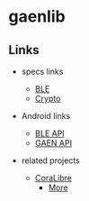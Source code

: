 # gaenlib

## Links

* specs links
    * [BLE](https://www.blog.google/documents/70/Exposure_Notification_-_Bluetooth_Specification_v1.2.2.pdf)
    * [Crypto](https://blog.google/documents/69/Exposure_Notification_-_Cryptography_Specification_v1.2.1.pdf)

* Android links
    * [BLE API](https://developer.android.com/guide/topics/connectivity/bluetooth-le)
    * [GAEN API](https://developers.google.com/android/exposure-notifications/exposure-notifications-api)

* related projects
    * [CoraLibre](https://github.com/CoraLibre/CoraLibre-android-sdk)
        * [More](https://github.com/corona-warn-app/cwa-app-android/issues/75)
